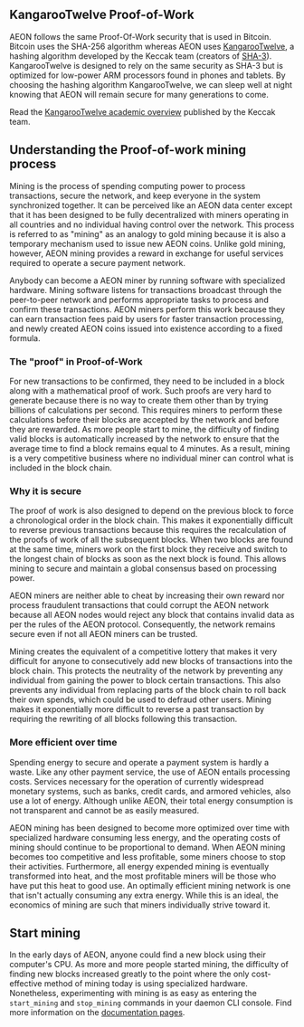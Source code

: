 ## KangarooTwelve Proof-of-Work

AEON follows the same Proof-Of-Work security that is used in Bitcoin. Bitcoin uses the SHA-256 algorithm whereas AEON uses [KangarooTwelve](https://keccak.team/kangarootwelve.html), a hashing algorithm developed by the Keccak team (creators of [SHA-3](https://en.wikipedia.org/wiki/SHA-3)). KangarooTwelve is designed to rely on the same security as SHA-3 but is optimized for low-power ARM processors found in phones and tablets. By choosing the hashing algorithm KangarooTwelve, we can sleep well at night knowing that AEON will remain secure for many generations to come. 

Read the [KangarooTwelve academic overview](https://keccak.team/files/KangarooTwelve.pdf) published by the Keccak team.

## Understanding the Proof-of-work mining process

Mining is the process of spending computing power to process transactions, secure the network, and keep everyone in the system synchronized together. It can be perceived like an AEON data center except that it has been designed to be fully decentralized with miners operating in all countries and no individual having control over the network. This process is referred to as "mining" as an analogy to gold mining because it is also a temporary mechanism used to issue new AEON coins. Unlike gold mining, however, AEON mining provides a reward in exchange for useful services required to operate a secure payment network. 

Anybody can become a AEON miner by running software with specialized hardware. Mining software listens for transactions broadcast through the peer-to-peer network and performs appropriate tasks to process and confirm these transactions. AEON miners perform this work because they can earn transaction fees paid by users for faster transaction processing, and newly created AEON coins issued into existence according to a fixed formula.

### The "proof" in Proof-of-Work

For new transactions to be confirmed, they need to be included in a block along with a mathematical proof of work. Such proofs are very hard to generate because there is no way to create them other than by trying billions of calculations per second. This requires miners to perform these calculations before their blocks are accepted by the network and before they are rewarded. As more people start to mine, the difficulty of finding valid blocks is automatically increased by the network to ensure that the average time to find a block remains equal to 4 minutes. As a result, mining is a very competitive business where no individual miner can control what is included in the block chain.

### Why it is secure

The proof of work is also designed to depend on the previous block to force a chronological order in the block chain. This makes it exponentially difficult to reverse previous transactions because this requires the recalculation of the proofs of work of all the subsequent blocks. When two blocks are found at the same time, miners work on the first block they receive and switch to the longest chain of blocks as soon as the next block is found. This allows mining to secure and maintain a global consensus based on processing power.

AEON miners are neither able to cheat by increasing their own reward nor process fraudulent transactions that could corrupt the AEON network because all AEON nodes would reject any block that contains invalid data as per the rules of the AEON protocol. Consequently, the network remains secure even if not all AEON miners can be trusted.

Mining creates the equivalent of a competitive lottery that makes it very difficult for anyone to consecutively add new blocks of transactions into the block chain. This protects the neutrality of the network by preventing any individual from gaining the power to block certain transactions. This also prevents any individual from replacing parts of the block chain to roll back their own spends, which could be used to defraud other users. Mining makes it exponentially more difficult to reverse a past transaction by requiring the rewriting of all blocks following this transaction.

### More efficient over time

Spending energy to secure and operate a payment system is hardly a waste. Like any other payment service, the use of AEON entails processing costs. Services necessary for the operation of currently widespread monetary systems, such as banks, credit cards, and armored vehicles, also use a lot of energy. Although unlike AEON, their total energy consumption is not transparent and cannot be as easily measured.

AEON mining has been designed to become more optimized over time with specialized hardware consuming less energy, and the operating costs of mining should continue to be proportional to demand. When AEON mining becomes too competitive and less profitable, some miners choose to stop their activities. Furthermore, all energy expended mining is eventually transformed into heat, and the most profitable miners will be those who have put this heat to good use. An optimally efficient mining network is one that isn't actually consuming any extra energy. While this is an ideal, the economics of mining are such that miners individually strive toward it.

## Start mining

In the early days of AEON, anyone could find a new block using their computer's CPU. As more and more people started mining, the difficulty of finding new blocks increased greatly to the point where the only cost-effective method of mining today is using specialized hardware. Nonetheless, experimenting with mining is as easy as entering the `start_mining` and `stop_mining` commands in your daemon CLI console. Find more information on the [documentation pages](https://docs.aeon.wiki/documentation/aeond/options/#start-mining).